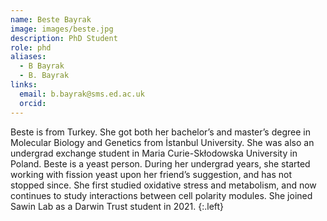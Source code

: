 ```yaml
---
name: Beste Bayrak
image: images/beste.jpg
description: PhD Student
role: phd
aliases:
  - B Bayrak
  - B. Bayrak
links:
  email: b.bayrak@sms.ed.ac.uk
  orcid:
---
```


Beste is from Turkey. She got both her bachelor’s and master’s degree in Molecular Biology and Genetics from İstanbul University. She was also an undergrad exchange student in Maria Curie-Skłodowska University in Poland. Beste is a yeast person. During her undergrad years, she started working with fission yeast upon her friend’s suggestion, and has not stopped since. She first studied oxidative stress and metabolism, and now continues to study interactions between cell polarity modules. She joined Sawin Lab as a Darwin Trust student in 2021.
{:.left}
